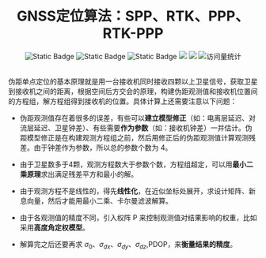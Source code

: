 <div align="center">
    <a name="Top"></a>
	<h1>GNSS定位算法：SPP、RTK、PPP、RTK-PPP</h1>
    <img alt="Static Badge" src="https://img.shields.io/badge/QQ-1482275402-red">
    <img alt="Static Badge" src="https://img.shields.io/badge/%E5%BE%AE%E4%BF%A1-lizhengxiao99-green">
    <img alt="Static Badge" src="https://img.shields.io/badge/Email-dauger%40126.com-brown">
    <a href="https://blog.csdn.net/daoge2666/"><img src="https://img.shields.io/badge/CSDN-论坛-c32136" /></a>
    <a href="https://www.zhihu.com/people/dao-ge-92-60/"><img src="https://img.shields.io/badge/Zhihu-知乎-blue" /></a>
    <img src="https://komarev.com/ghpvc/?username=LiZhengXiao99&label=Views&color=0e75b6&style=flat" alt="访问量统计" />
</div>

<br/>

伪距单点定位的基本原理就是用一台接收机同时接收四颗以上卫星信号，获取卫星到接收机之间的距离，根据空间后方交会的原理，构建伪距观测值和接收机位置间的方程组，解方程组得到接收机的位置。具体计算上还需要注意以下问题：

* 伪距观测值存在着很多的误差，有些可以**建立模型修正**（如：电离层延迟、对流层延迟、卫星钟差）、有些需要**作为参数**（如：接收机钟差）一并估计。伪距模型修正是在构建观测方程组之前，然后用修正后的伪距观测值计算观测残差。由于钟差作为参数，所以总的参数个数为 4。

* 由于卫星数多于4颗，观测方程数大于参数个数，方程组超定，可以用**最小二乘原理**求出满足残差平方和最小的解。

* 由于观测方程不是线性的，得先**线性化**，在近似坐标处展开，求设计矩阵、新息向量，然后才能用最小二乘、卡尔曼滤波解算。

* 由于各观测值的精度不同，引入权阵 P 来控制观测值对结果影响的权重，比如采用**高度角定权模型**。

* 解算完之后还要再求 $\sigma_0$、$\sigma_{dx}$、$\sigma_{dy}$、$\sigma_{dz}$,PDOP，来**衡量结果的精度**。